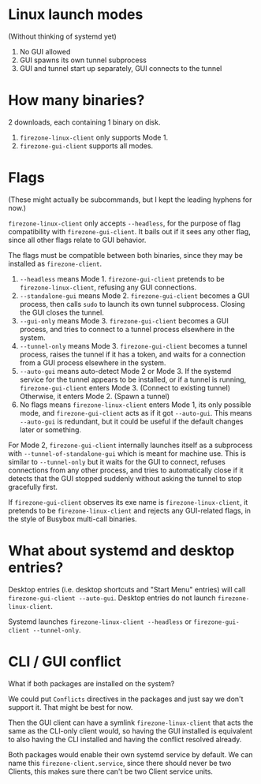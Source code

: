 # Linux launch modes

(Without thinking of systemd yet)

1. No GUI allowed
2. GUI spawns its own tunnel subprocess
3. GUI and tunnel start up separately, GUI connects to the tunnel

# How many binaries?

2 downloads, each containing 1 binary on disk.

1. `firezone-linux-client` only supports Mode 1.
2. `firezone-gui-client` supports all modes.

# Flags

(These might actually be subcommands, but I kept the leading hyphens for now.)

`firezone-linux-client` only accepts `--headless`, for the purpose of flag compatibility with `firezone-gui-client`.
It bails out if it sees any other flag, since all other flags relate to GUI behavior.

The flags must be compatible between both binaries, since they may be installed as `firezone-client`.

1. `--headless` means Mode 1. `firezone-gui-client` pretends to be `firezone-linux-client`, refusing any GUI connections.
2. `--standalone-gui` means Mode 2. `firezone-gui-client` becomes a GUI process, then calls `sudo` to launch its own tunnel subprocess. Closing the GUI closes the tunnel.
3. `--gui-only` means Mode 3. `firezone-gui-client` becomes a GUI process, and tries to connect to a tunnel process elsewhere in the system.
4. `--tunnel-only` means Mode 3. `firezone-gui-client` becomes a tunnel process, raises the tunnel if it has a token, and waits for a connection from a GUI process elsewhere in the system.
5. `--auto-gui` means auto-detect Mode 2 or Mode 3. If the systemd service for the tunnel appears to be installed, or if a tunnel is running, `firezone-gui-client` enters Mode 3. (Connect to existing tunnel) Otherwise, it enters Mode 2. (Spawn a tunnel)
6. No flags means `firezone-linux-client` enters Mode 1, its only possible mode, and `firezone-gui-client` acts as if it got `--auto-gui`. This means `--auto-gui` is redundant, but it could be useful if the default changes later or something.

For Mode 2, `firezone-gui-client` internally launches itself as a subprocess with `--tunnel-of-standalone-gui` which is meant for machine use. This is similar to `--tunnel-only` but it waits for the GUI to connect, refuses connections from any other process, and tries to automatically close if it detects that the GUI stopped suddenly without asking the tunnel to stop gracefully first.

If `firezone-gui-client` observes its exe name is `firezone-linux-client`, it pretends to be `firezone-linux-client` and rejects any GUI-related flags, in the style of Busybox multi-call binaries.

# What about systemd and desktop entries?

Desktop entries (i.e. desktop shortcuts and "Start Menu" entries) will call `firezone-gui-client --auto-gui`. Desktop entries do not launch `firezone-linux-client`.

Systemd launches `firezone-linux-client --headless` or `firezone-gui-client --tunnel-only`.

# CLI / GUI conflict

What if both packages are installed on the system?

We could put `Conflicts` directives in the packages and just say we don't support it. That might be best for now.

Then the GUI client can have a symlink `firezone-linux-client` that acts the same as the CLI-only client would, so having the GUI installed is equivalent to also having the CLI installed and having the conflict resolved already.

Both packages would enable their own systemd service by default. We can name this `firezone-client.service`, since there should never be two Clients, this makes sure there can't be two Client service units.
